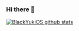 ### Hi there 👋
[![BlackYukiOS github stats](https://github-readme-stats.vercel.app/api?username=BlackYukiOS&show_icons=true)](https://github.com/BlackYukiOS)

<!--
**BlackYukiOS/BlackYukiOS** is a ✨ _special_ ✨ repository because its `README.md` (this file) appears on your GitHub profile.

Here are some ideas to get you started:

- 🔭 I’m currently working on ...
- 🌱 I’m currently learning ...
- 👯 I’m looking to collaborate on ...
- 🤔 I’m looking for help with ...
- 💬 Ask me about ...
- 📫 How to reach me: ...
- 😄 Pronouns: ...
- ⚡ Fun fact: ...
-->


